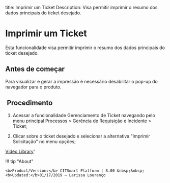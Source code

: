 title: Imprimir um Ticket
Description: Visa permitir imprimir o resumo dos dados principais do ticket desejado.  
# Imprimir um Ticket

Esta funcionalidade visa permitir imprimir o resumo dos dados principais do ticket desejado. 

Antes de começar
----------------

Para visualizar e gerar a impressão é necessário desabilitar o pop-up do
navegador para o produto.

 Procedimento 
--------------

1.  Acessar a funcionalidade Gerenciamento de Ticket navegando pelo menu
    principal Processos \> Gerência de Requisição e Incidente \> Ticket;

2.  Clicar sobre o ticket desejado e selecionar a alternativa "Imprimir
    Solicitação" no menu opções;

<i class='fa fa-youtube-play  fa-2x' style='color:#97ce17;vertical-align: middle;'> </i> [Video Library](https://www.youtube.com/playlist?list=PLB5qK2uzf2ROn4Xs6UdH84Ujzta2iJ6Ei)'

!!! tip "About"

    <b>Product/Version:</b> CITSmart Platform | 8.00 &nbsp;&nbsp;
    <b>Updated:</b>01/17/2019 – Larissa Lourenço


